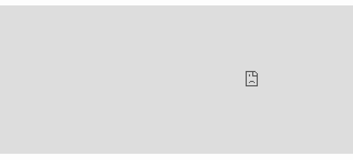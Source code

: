 <iframe id="embed_dom" name="embed_dom" frameborder="0" style="display:block;margin-left:-244.5px; margin-top:0px;width:1440px; height:405px;" src="https://www.processon.com/embed/665bf8558e1f8a41e8ec9173?cid=665bf8568e1f8a41e8ec9176"></iframe>